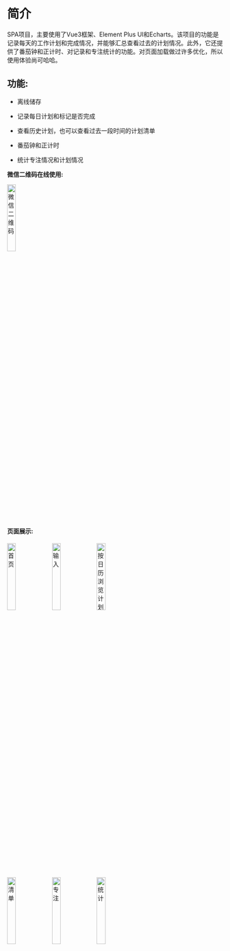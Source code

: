 # 简介
 SPA项目，主要使用了Vue3框架、Element Plus UI和Echarts。该项目的功能是记录每天的工作计划和完成情况，并能够汇总查看过去的计划情况。此外，它还提供了番茄钟和正计时、对记录和专注统计的功能。对页面加载做过许多优化，所以使用体验尚可哈哈。


## 功能:
* 离线储存

* 记录每日计划和标记是否完成

* 查看历史计划，也可以查看过去一段时间的计划清单

* 番茄钟和正计时

* 统计专注情况和计划情况

**微信二维码在线使用:**

<img src="https://caisisi123.github.io/daily_project/mypage.png" alt="微信二维码" width="20%">

#### 页面展示:

<div display="flex">
<img src="https://caisisi123.github.io/daily_project/index.png" alt="首页" width="20%">
 <img src="https://caisisi123.github.io/daily_project/input.png" alt="输入" width="20%">
<img src="https://caisisi123.github.io/daily_project/cal.jpg" alt="按日历浏览计划" width="20%">

 </div>
 <div display="flex" justify-content="center">
<img src="https://caisisi123.github.io/daily_project/list.png" alt="清单" width="20%">
<img src="https://caisisi123.github.io/daily_project/focus.png" alt="专注" width="20%">
<img src="https://caisisi123.github.io/daily_project/statistic.png" alt="统计" width="20%">
</div>
